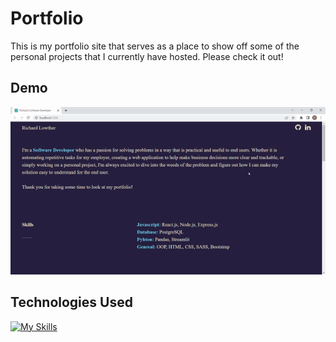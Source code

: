 # Portfolio

This is my portfolio site that serves as a place to show off some of the personal projects that I currently have hosted. Please check it out!

## Demo

![GIF Demo](https://github.com/Rich5656/my-portfolio-site/blob/main/portfolio-demo.gif)


## Technologies Used
[![My Skills](https://skillicons.dev/icons?i=sass,html,javascript)](https://skillicons.dev)